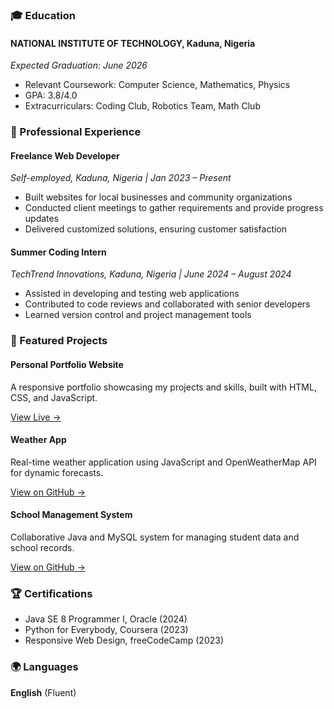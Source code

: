 ### 🎓 Education
<div class="education-card">
  <h4>NATIONAL INSTITUTE OF TECHNOLOGY, Kaduna, Nigeria</h4>
  <p><em>Expected Graduation: June 2026</em></p>
  <ul>
    <li>Relevant Coursework: Computer Science, Mathematics, Physics</li>
    <li>GPA: 3.8/4.0</li>
    <li>Extracurriculars: Coding Club, Robotics Team, Math Club</li>
  </ul>
</div>

### 💼 Professional Experience
<div class="experience-timeline">
  <div class="timeline-item">
    <h4>Freelance Web Developer</h4>
    <p><em>Self-employed, Kaduna, Nigeria | Jan 2023 – Present</em></p>
    <ul>
      <li>Built websites for local businesses and community organizations</li>
      <li>Conducted client meetings to gather requirements and provide progress updates</li>
      <li>Delivered customized solutions, ensuring customer satisfaction</li>
    </ul>
  </div>
  <div class="timeline-item">
    <h4>Summer Coding Intern</h4>
    <p><em>TechTrend Innovations, Kaduna, Nigeria | June 2024 – August 2024</em></p>
    <ul>
      <li>Assisted in developing and testing web applications</li>
      <li>Contributed to code reviews and collaborated with senior developers</li>
      <li>Learned version control and project management tools</li>
    </ul>
  </div>
</div>

### 🚀 Featured Projects
<div class="projects-grid">
  <div class="project-card">
    <h4>Personal Portfolio Website</h4>
    <p>A responsive portfolio showcasing my projects and skills, built with HTML, CSS, and JavaScript.</p>
    <a href="https://teethaking.github.io" target="_blank">View Live →</a>
  </div>
  <div class="project-card">
    <h4>Weather App</h4>
    <p>Real-time weather application using JavaScript and OpenWeatherMap API for dynamic forecasts.</p>
    <a href="https://github.com/Teethaking/weather-app" target="_blank">View on GitHub →</a>
  </div>
  <div class="project-card">
    <h4>School Management System</h4>
    <p>Collaborative Java and MySQL system for managing student data and school records.</p>
    <a href="https://github.com/Teethaking/school-management" target="_blank">View on GitHub →</a>
  </div>
</div>

### 🏆 Certifications
<ul class="certifications-list">
  <li>Java SE 8 Programmer I, Oracle (2024)</li>
  <li>Python for Everybody, Coursera (2023)</li>
  <li>Responsive Web Design, freeCodeCamp (2023)</li>
</ul>

### 🌍 Languages
<p><strong>English</strong> (Fluent)</p>

